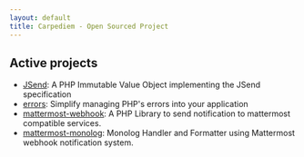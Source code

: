 ```yaml
---
layout: default
title: Carpediem - Open Sourced Project
---
```


Active projects
-------

- [JSend](//carpediem.github.io/JSend/): A PHP Immutable Value Object implementing the JSend specification
- [errors](//carpediem.github.io/errors/): Simplify managing PHP's errors into your application
- [mattermost-webhook](//carpediem.github.io/mattermost-webhook/): A PHP Library to send notification to mattermost compatible services.
- [mattermost-monolog](https://github.com/carpediem/mattermost-monolog): Monolog Handler and Formatter using Mattermost webhook notification system.
